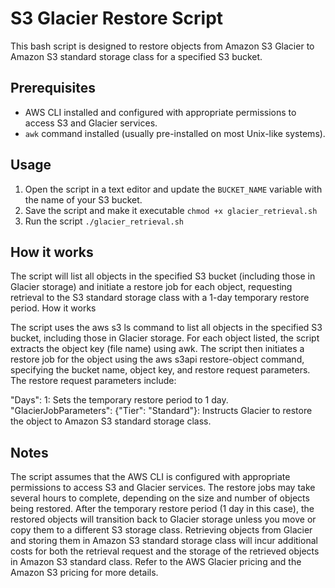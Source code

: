 # S3 Glacier Restore Script

This bash script is designed to restore objects from Amazon S3 Glacier to Amazon S3 standard storage class for a specified S3 bucket.

## Prerequisites

- AWS CLI installed and configured with appropriate permissions to access S3 and Glacier services.
- `awk` command installed (usually pre-installed on most Unix-like systems).

## Usage

1. Open the script in a text editor and update the `BUCKET_NAME` variable with the name of your S3 bucket.
2. Save the script and make it executable
`chmod +x glacier_retrieval.sh`
3. Run the script
`./glacier_retrieval.sh`

## How it works
The script will list all objects in the specified S3 bucket (including those in Glacier storage) and initiate a restore job for each object, requesting retrieval to the S3 standard storage class with a 1-day temporary restore period.
How it works

The script uses the aws s3 ls command to list all objects in the specified S3 bucket, including those in Glacier storage.
For each object listed, the script extracts the object key (file name) using awk.
The script then initiates a restore job for the object using the aws s3api restore-object command, specifying the bucket name, object key, and restore request parameters.
The restore request parameters include:

"Days": 1: Sets the temporary restore period to 1 day.
"GlacierJobParameters": {"Tier": "Standard"}: Instructs Glacier to restore the object to Amazon S3 standard storage class.

## Notes

The script assumes that the AWS CLI is configured with appropriate permissions to access S3 and Glacier services.
The restore jobs may take several hours to complete, depending on the size and number of objects being restored.
After the temporary restore period (1 day in this case), the restored objects will transition back to Glacier storage unless you move or copy them to a different S3 storage class.
Retrieving objects from Glacier and storing them in Amazon S3 standard storage class will incur additional costs for both the retrieval request and the storage of the retrieved objects in Amazon S3 standard class. Refer to the AWS Glacier pricing and the Amazon S3 pricing for more details.